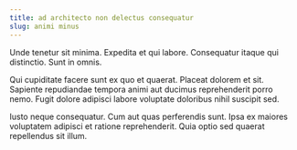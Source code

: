```yaml
---
title: ad architecto non delectus consequatur
slug: animi minus
---
```


Unde tenetur sit minima. Expedita et qui labore. Consequatur itaque qui distinctio. Sunt in omnis.

Qui cupiditate facere sunt ex quo et quaerat. Placeat dolorem et sit. Sapiente repudiandae tempora animi aut ducimus reprehenderit porro nemo. Fugit dolore adipisci labore voluptate doloribus nihil suscipit sed.

Iusto neque consequatur. Cum aut quas perferendis sunt. Ipsa ex maiores voluptatem adipisci et ratione reprehenderit. Quia optio sed quaerat repellendus sit illum.
